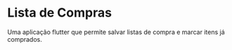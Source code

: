 # Lista de Compras
 Uma aplicação flutter que permite salvar listas de compra e marcar itens já comprados.
